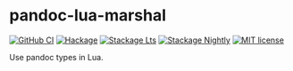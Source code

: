 # pandoc-lua-marshal

[![GitHub CI][]][1]
[![Hackage][]][2]
[![Stackage Lts][]][3]
[![Stackage Nightly][]][4]
[![MIT license]][5]

Use pandoc types in Lua.

[GitHub CI]: https://github.com/tarleb/pandoc-lua-marshal/workflows/CI/badge.svg
[1]: https://github.com/tarleb/pandoc-lua-marshal/actions
[Hackage]: https://img.shields.io/hackage/v/pandoc-lua-marshal.svg?logo=haskell
[2]: https://hackage.haskell.org/package/pandoc-lua-marshal
[Stackage Lts]: http://stackage.org/package/pandoc-lua-marshal/badge/lts
[3]: https://stackage.org/lts/package/pandoc-lua-marshal
[Stackage Nightly]: https://stackage.org/package/pandoc-lua-marshal/badge/nightly
[4]: https://stackage.org/nightly/package/pandoc-lua-marshal
[MIT license]: https://img.shields.io/badge/license-MIT-blue.svg
[5]: LICENSE
